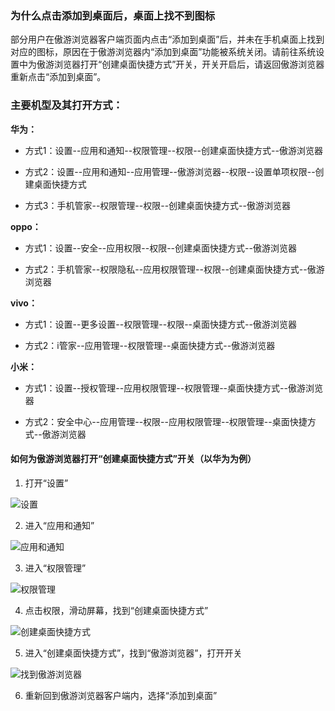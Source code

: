 ### 为什么点击添加到桌面后，桌面上找不到图标

部分用户在傲游浏览器客户端页面内点击“添加到桌面”后，并未在手机桌面上找到对应的图标，原因在于傲游浏览器内“添加到桌面”功能被系统关闭。请前往系统设置中为傲游浏览器打开“创建桌面快捷方式”开关，开关开启后，请返回傲游浏览器重新点击“添加到桌面”。



### 主要机型及其打开方式：

**华为：**

- 方式1：设置--应用和通知--权限管理--权限--创建桌面快捷方式--傲游浏览器

- 方式2：设置--应用和通知--应用管理--傲游浏览器--权限--设置单项权限--创建桌面快捷方式

- 方式3：手机管家--权限管理--权限--创建桌面快捷方式--傲游浏览器



**oppo：**

- 方式1：设置--安全--应用权限--权限--创建桌面快捷方式--傲游浏览器

- 方式2：手机管家--权限隐私--应用权限管理--权限--创建桌面快捷方式--傲游浏览器



**vivo：**

- 方式1：设置--更多设置--权限管理--权限--桌面快捷方式--傲游浏览器

- 方式2：i管家--应用管理--权限管理--桌面快捷方式--傲游浏览器



**小米：**

- 方式1：设置--授权管理--应用权限管理--权限管理--桌面快捷方式--傲游浏览器

- 方式2：安全中心--应用管理--权限--应用权限管理--权限管理--桌面快捷方式--傲游浏览器



#### 如何为傲游浏览器打开“创建桌面快捷方式”开关（以华为为例）

1. 打开“设置”

![设置](images/mobile_help_1.jpg)

2. 进入“应用和通知”

![应用和通知](images/mobile_help_2.jpg)


3. 进入“权限管理”

![权限管理](images/mobile_help_3.jpg)


4. 点击权限，滑动屏幕，找到“创建桌面快捷方式”

![创建桌面快捷方式](images/mobile_help_4.jpg)


5. 进入“创建桌面快捷方式”，找到“傲游浏览器”，打开开关

![找到傲游浏览器](images/mobile_help_5.jpg)


6. 重新回到傲游浏览器客户端内，选择“添加到桌面”